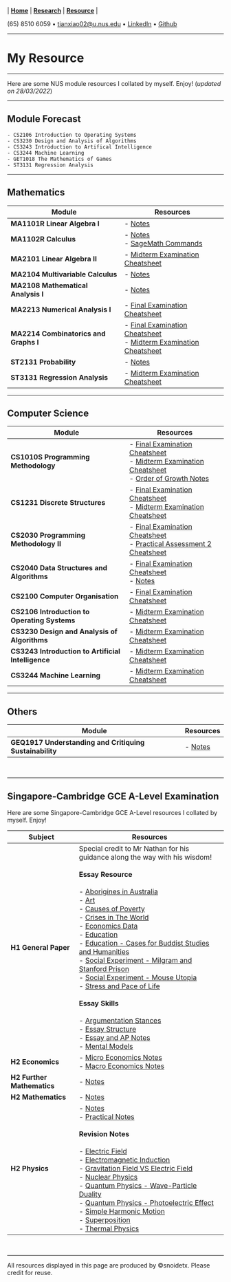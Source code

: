 |  **[Home](https://snoidetx.github.io)**  |  **[Research](https://snoidetx.github.io/research)**  |  **[Resource](https://snoidetx.github.io/resource)**  |

(65) 8510 6059 • tianxiao02@u.nus.edu • [LinkedIn](https://www.linkedin.com/in/tian-xiao-1202/) • [Github](https://github.com/snoidetx/)  

---

# My Resource

---

Here are some NUS module resources I collated by myself. Enjoy! (*updated on 28/03/2022*)

---

## Module Forecast
```
- CS2106 Introduction to Operating Systems
- CS3230 Design and Analysis of Algorithms
- CS3243 Introduction to Artifical Intelligence
- CS3244 Machine Learning
- GET1018 The Mathematics of Games
- ST3131 Regression Analysis
```

---

## Mathematics

| Module | Resources |
| --- | --- |
| **MA1101R Linear Algebra I** | - [Notes](https://github.com/snoidetx/snoidetx.github.io/blob/main/cont/resource/NUS-MA1101R-Notes.pdf) |
| **MA1102R Calculus** | - [Notes](https://github.com/snoidetx/snoidetx.github.io/blob/main/cont/resource/NUS-MA1102R-Notes.pdf)<br>- [SageMath Commands](https://github.com/snoidetx/snoidetx.github.io/blob/main/cont/resource/NUS-MA1102R-SagemathCommands.pdf) |
| **MA2101 Linear Algebra II** | - [Midterm Examination Cheatsheet](https://github.com/snoidetx/snoidetx.github.io/blob/main/cont/resource/NUS-MA2101-MidtermExaminationCheatsheet.pdf) |
| **MA2104 Multivariable Calculus** | - [Notes](https://github.com/snoidetx/snoidetx.github.io/blob/main/cont/resource/NUS-MA2104-Notes.pdf) |
| **MA2108 Mathematical Analysis I** | - [Notes](https://github.com/snoidetx/snoidetx.github.io/blob/main/cont/resource/NUS-MA2108-Notes.pdf) |
| **MA2213 Numerical Analysis I** | - [Final Examination Cheatsheet](https://github.com/snoidetx/snoidetx.github.io/blob/main/cont/resource/NUS-MA2213-FinalExaminationCheatsheet.pdf) |
| **MA2214 Combinatorics and Graphs I** | - [Final Examination Cheatsheet](https://github.com/snoidetx/snoidetx.github.io/blob/main/cont/resource/NUS-MA2214-FinalExaminationCheatsheet.pdf)<br>- [Midterm Examination Cheatsheet](https://github.com/snoidetx/snoidetx.github.io/blob/main/cont/resource/NUS-MA2214-MidtermCheatsheet.pdf) |
| **ST2131 Probability** | - [Notes](https://github.com/snoidetx/snoidetx.github.io/blob/main/cont/resource/NUS-ST2131-Notes.pdf) |
| **ST3131 Regression Analysis** | - [Midterm Examination Cheatsheet](https://github.com/snoidetx/snoidetx.github.io/blob/main/cont/resource/NUS-ST3131-MidtermExaminationCheatsheet.pdf) |

---

## Computer Science

| Module | Resources |
| --- | --- |
| **CS1010S Programming Methodology** | - [Final Examination Cheatsheet](https://github.com/snoidetx/snoidetx.github.io/blob/main/cont/resource/NUS-CS1010S-FinalExaminationCheatsheet.pdf)<br>- [Midterm Examination Cheatsheet](https://github.com/snoidetx/snoidetx.github.io/blob/main/cont/resource/NUS-CS1010S-MidtermExaminationCheatsheet.pdf)<br>- [Order of Growth Notes](https://github.com/snoidetx/snoidetx.github.io/blob/main/cont/resource/NUS-CS1010S-OrderOfGrowthNotes.pdf) |
| **CS1231 Discrete Structures** | - [Final Examination Cheatsheet](https://github.com/snoidetx/snoidetx.github.io/blob/main/cont/resource/NUS-CS1231-FinalExaminationCheatsheet.pdf)<br>- [Midterm Examination Cheatsheet](https://github.com/snoidetx/snoidetx.github.io/blob/main/cont/resource/NUS-CS1231-MidtermExaminationCheatsheet.pdf) |
| **CS2030 Programming Methodology II** | - [Final Examination Cheatsheet](https://github.com/snoidetx/snoidetx.github.io/blob/main/cont/resource/NUS-CS2030-FinalExaminationCheatsheet.pdf)<br>- [Practical Assessment 2 Cheatsheet](https://github.com/snoidetx/snoidetx.github.io/blob/main/cont/resource/NUS-CS2030-PracticalAssessment2Cheatsheet.pdf) |
| **CS2040 Data Structures and Algorithms** | - [Final Examination Cheatsheet](https://github.com/snoidetx/snoidetx.github.io/blob/main/cont/resource/NUS-CS2040-FinalExaminationCheatsheet.pdf)<br>- [Notes](https://github.com/snoidetx/snoidetx.github.io/blob/main/cont/resource/NUS-CS2040-Notes.pdf) |
| **CS2100 Computer Organisation** | - [Final Examination Cheatsheet](https://github.com/snoidetx/snoidetx.github.io/blob/main/cont/resource/NUS-CS2100-FinalExaminationCheatsheet.pdf) |
| **CS2106 Introduction to Operating Systems** | - [Midterm Examination Cheatsheet](https://github.com/snoidetx/snoidetx.github.io/blob/main/cont/resource/NUS-CS2106-MidtermExaminationCheatsheet.pdf) |
| **CS3230 Design and Analysis of Algorithms** | - [Midterm Examination Cheatsheet](https://github.com/snoidetx/snoidetx.github.io/blob/main/cont/resource/NUS-CS3230-MidtermExaminationCheatsheet.pdf) |
| **CS3243 Introduction to Artificial Intelligence** | - [Midterm Examination Cheatsheet](https://github.com/snoidetx/snoidetx.github.io/blob/main/cont/resource/NUS-CS3243-MidtermExaminationCheatsheet.pdf) |
| **CS3244 Machine Learning** | - [Midterm Examination Cheatsheet](https://github.com/snoidetx/snoidetx.github.io/blob/main/cont/resource/NUS-CS3244-MidtermExaminationCheatsheet.pdf) |

---

## Others

| Module | Resources |
| --- | --- |
| **GEQ1917 Understanding and Critiquing Sustainability** | - [Notes](https://github.com/snoidetx/snoidetx.github.io/blob/main/cont/resource/NUS-GEQ1917-Notes.pdf) |

<br>

---

## Singapore-Cambridge GCE A-Level Examination

Here are some Singapore-Cambridge GCE A-Level resources I collated by myself. Enjoy!

| Subject | Resources |
| --- | --- |
| **H1 General Paper** | Special credit to Mr Nathan for his guidance along the way with his wisdom!<br><br>**Essay Resource**<br><br>- [Aborigines in Australia](https://github.com/snoidetx/snoidetx.github.io/blob/main/cont/resource/ALevel-H2GeneralPaper-AboriginesInAustralia.png)<br>- [Art](https://github.com/snoidetx/snoidetx.github.io/blob/main/cont/resource/ALevel-H2GeneralPaper-Art.pdf)<br>- [Causes of Poverty](https://github.com/snoidetx/snoidetx.github.io/blob/main/cont/resource/CausesOfPoverty.png)<br>- [Crises in The World](https://github.com/snoidetx/snoidetx.github.io/blob/main/cont/resource/ALevel-H2GeneralPaper-CrisesInTheWorld.pdf)<br>- [Economics Data](https://github.com/snoidetx/snoidetx.github.io/blob/main/cont/resource/ALevel-H2GeneralPaper-EconomicsData.png)<br>- [Education](https://github.com/snoidetx/snoidetx.github.io/blob/main/cont/resource/ALevel-H2GeneralPaper-Education.pdf)<br>- [Education - Cases for Buddist Studies and Humanities](https://github.com/snoidetx/snoidetx.github.io/blob/main/cont/resource/ALevel-H2GeneralPaper-EducationCasesForBuddistStudiesHumanities.png)<br>- [Social Experiment - Milgram and Stanford Prison](https://github.com/snoidetx/snoidetx.github.io/blob/main/cont/resource/ALevel-H2GeneralPaper-MilgramStanfordPrison.pdf)<br>- [Social Experiment - Mouse Utopia](https://github.com/snoidetx/snoidetx.github.io/blob/main/cont/resource/ALevel-H2GeneralPaper-MouseUtopia.png)<br>- [Stress and Pace of Life](https://github.com/snoidetx/snoidetx.github.io/blob/main/cont/resource/ALevel-H2GeneralPaper-StressPaceOfLife.pdf)<br><br>**Essay Skills**<br><br>- [Argumentation Stances](https://github.com/snoidetx/snoidetx.github.io/blob/main/cont/resource/ALevel-H2GeneralPaper-ArgumentationStances.pdf)<br>- [Essay Structure](https://github.com/snoidetx/snoidetx.github.io/blob/main/cont/resource/ALevel-H2GeneralPaper-EssayStructure.pdf)<br>- [Essay and AP Notes](https://github.com/snoidetx/snoidetx.github.io/blob/main/cont/resource/ALevel-H2GeneralPaper-EssayApNotes.pdf)<br>- [Mental Models](https://github.com/snoidetx/snoidetx.github.io/blob/main/cont/resource/ALevel-H2GeneralPaper-MentalModels.pdf) |
| **H2 Economics** | - [Micro Economics Notes](https://github.com/snoidetx/snoidetx.github.io/blob/main/cont/resource/ALevel-H2Economics-MicroEconomicsNotes.pdf)<br>- [Macro Economics Notes](https://github.com/snoidetx/snoidetx.github.io/blob/main/cont/resource/ALevel-H2Economics-MacroEconomicsNotes.pdf) |
| **H2 Further Mathematics** | - [Notes](https://github.com/snoidetx/snoidetx.github.io/blob/main/cont/resource/ALevel-H2FurtherMathematics-Notes.pdf) |
| **H2 Mathematics** | - [Notes](https://github.com/snoidetx/snoidetx.github.io/blob/main/cont/resource/ALevel-H2Mathematics-Notes.pdf) |
| **H2 Physics** | - [Notes](https://github.com/snoidetx/snoidetx.github.io/blob/main/cont/resource/ALevel-H2Physics-Notes.pdf)<br>- [Practical Notes](https://github.com/snoidetx/snoidetx.github.io/blob/main/cont/resource/ALevel-H2Physics-PracticalNotes.pdf)<br><br>**Revision Notes**<br><br>- [Electric Field](https://github.com/snoidetx/snoidetx.github.io/blob/main/cont/resource/ALevel-H2Physics-ElectricFieldRevisionNotes.pdf)<br>- [Electromagnetic Induction](https://github.com/snoidetx/snoidetx.github.io/blob/main/cont/resource/ALevel-H2Physics-ElectromagneticInductionRevisionNotes.pdf)<br>- [Gravitation Field VS Electric Field](https://github.com/snoidetx/snoidetx.github.io/blob/main/cont/resource/ALevel-H2Physics-GravitationalFieldVsElectricFieldRevisionNotes.pdf)<br>- [Nuclear Physics](https://github.com/snoidetx/snoidetx.github.io/blob/main/cont/resource/ALevel-H2Physics-NuclearPhysicsRevisionNotes.pdf)<br>- [Quantum Physics - Wave-Particle Duality](https://github.com/snoidetx/snoidetx.github.io/blob/main/cont/resource/ALevel-H2Physics-QuantumPhysicsWaveParticleDualityRevisionNotes.pdf)<br>- [Quantum Physics - Photoelectric Effect](https://github.com/snoidetx/snoidetx.github.io/blob/main/cont/resource/ALevel-H2Physics-PhotoelectricEffectRevisionNotes.pdf)<br>- [Simple Harmonic Motion](https://github.com/snoidetx/snoidetx.github.io/blob/main/cont/resource/ALevel-H2Physics-SimpleHarmonicMotionRevisionNotes.pdf)<br>- [Superposition](https://github.com/snoidetx/snoidetx.github.io/blob/main/cont/resource/ALevel-H2Physics-SuperpositionRevisionNotes.pdf)<br>- [Thermal Physics](https://github.com/snoidetx/snoidetx.github.io/blob/main/cont/resource/ALevel-H2Physics-ThermalPhysicsRevisionNotes.pdf) |

<br>

---

All resources displayed in this page are produced by &copy;snoidetx. Please credit for reuse.
